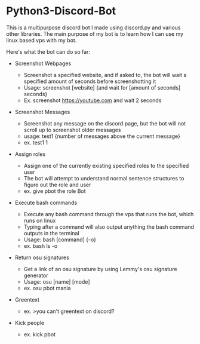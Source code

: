 # Python3-Discord-Bot
This is a multipurpose discord bot I made using discord.py and various other libraries.
The main purpose of my bot is to learn how I can use my linux based vps with my bot.

Here's what the bot can do so far:

- Screenshot Webpages
  - Screenshot a specified website, and if asked to, the bot will wait a specified amount of seconds before screenshotting it
  - Usage: screenshot [website] {and wait for [amount of seconds] seconds}
  - Ex. screenshot https://youtube.com and wait 2 seconds
  
- Screenshot Messages
  - Screenshot any message on the discord page, but the bot will not scroll up to screenshot older messages
  - usage: test1 {number of messages above the current message}
  - ex. test1 1 
  
- Assign roles
  - Assign one of the currently existing specified roles to the specified user
  - The bot will attempt to understand normal sentence structures to figure out the role and user
  - ex. give pbot the role Bot

- Execute bash commands
  - Execute any bash command through the vps that runs the bot, which runs on linux
  - Typing after a command will also output anything the bash command outputs in the terminal
  - Usage: bash [command] {-o}
  - ex. bash ls -o

- Return osu signatures
  - Get a link of an osu signature by using Lemmy's osu signature generator
  - Usage: osu [name] [mode]
  - ex. osu pbot mania

- Greentext
  - ex. >you can't greentext on discord?

- Kick people
  - ex. kick pbot
